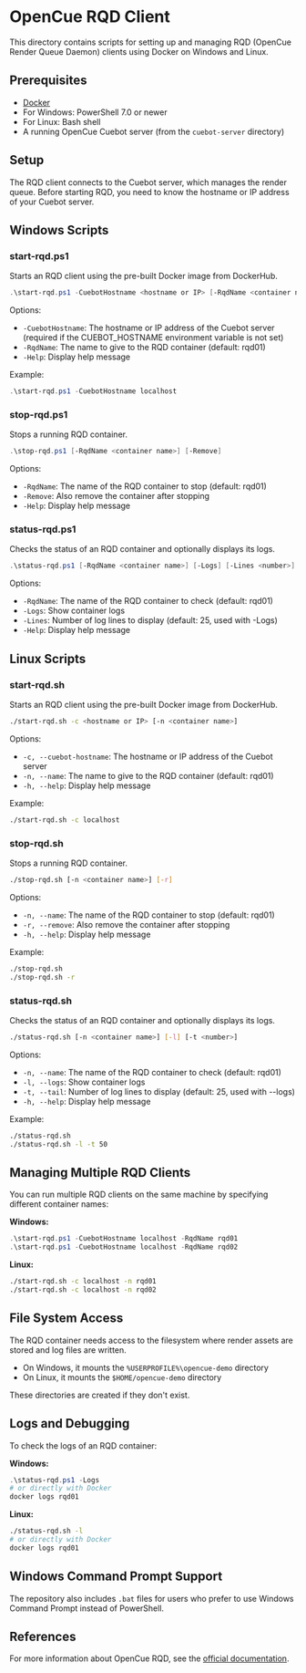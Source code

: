 # OpenCue RQD Client

This directory contains scripts for setting up and managing RQD (OpenCue Render Queue Daemon) clients using Docker on Windows and Linux.

## Prerequisites

- [Docker](https://www.docker.com/products/docker-desktop/)
- For Windows: PowerShell 7.0 or newer
- For Linux: Bash shell
- A running OpenCue Cuebot server (from the `cuebot-server` directory)

## Setup

The RQD client connects to the Cuebot server, which manages the render queue. Before starting RQD, you need to know the hostname or IP address of your Cuebot server.

## Windows Scripts

### start-rqd.ps1

Starts an RQD client using the pre-built Docker image from DockerHub.

```powershell
.\start-rqd.ps1 -CuebotHostname <hostname or IP> [-RqdName <container name>]
```

Options:
- `-CuebotHostname`: The hostname or IP address of the Cuebot server (required if the CUEBOT_HOSTNAME environment variable is not set)
- `-RqdName`: The name to give to the RQD container (default: rqd01)
- `-Help`: Display help message

Example:
```powershell
.\start-rqd.ps1 -CuebotHostname localhost
```

### stop-rqd.ps1

Stops a running RQD container.

```powershell
.\stop-rqd.ps1 [-RqdName <container name>] [-Remove]
```

Options:
- `-RqdName`: The name of the RQD container to stop (default: rqd01)
- `-Remove`: Also remove the container after stopping
- `-Help`: Display help message

### status-rqd.ps1

Checks the status of an RQD container and optionally displays its logs.

```powershell
.\status-rqd.ps1 [-RqdName <container name>] [-Logs] [-Lines <number>]
```

Options:
- `-RqdName`: The name of the RQD container to check (default: rqd01)
- `-Logs`: Show container logs
- `-Lines`: Number of log lines to display (default: 25, used with -Logs)
- `-Help`: Display help message

## Linux Scripts

### start-rqd.sh

Starts an RQD client using the pre-built Docker image from DockerHub.

```bash
./start-rqd.sh -c <hostname or IP> [-n <container name>]
```

Options:
- `-c, --cuebot-hostname`: The hostname or IP address of the Cuebot server
- `-n, --name`: The name to give to the RQD container (default: rqd01)
- `-h, --help`: Display help message

Example:
```bash
./start-rqd.sh -c localhost
```

### stop-rqd.sh

Stops a running RQD container.

```bash
./stop-rqd.sh [-n <container name>] [-r]
```

Options:
- `-n, --name`: The name of the RQD container to stop (default: rqd01)
- `-r, --remove`: Also remove the container after stopping
- `-h, --help`: Display help message

Example:
```bash
./stop-rqd.sh
./stop-rqd.sh -r
```

### status-rqd.sh

Checks the status of an RQD container and optionally displays its logs.

```bash
./status-rqd.sh [-n <container name>] [-l] [-t <number>]
```

Options:
- `-n, --name`: The name of the RQD container to check (default: rqd01)
- `-l, --logs`: Show container logs
- `-t, --tail`: Number of log lines to display (default: 25, used with --logs)
- `-h, --help`: Display help message

Example:
```bash
./status-rqd.sh
./status-rqd.sh -l -t 50
```

## Managing Multiple RQD Clients

You can run multiple RQD clients on the same machine by specifying different container names:

**Windows:**
```powershell
.\start-rqd.ps1 -CuebotHostname localhost -RqdName rqd01
.\start-rqd.ps1 -CuebotHostname localhost -RqdName rqd02
```

**Linux:**
```bash
./start-rqd.sh -c localhost -n rqd01
./start-rqd.sh -c localhost -n rqd02
```

## File System Access

The RQD container needs access to the filesystem where render assets are stored and log files are written. 

- On Windows, it mounts the `%USERPROFILE%\opencue-demo` directory
- On Linux, it mounts the `$HOME/opencue-demo` directory

These directories are created if they don't exist.

## Logs and Debugging

To check the logs of an RQD container:

**Windows:**
```powershell
.\status-rqd.ps1 -Logs
# or directly with Docker
docker logs rqd01
```

**Linux:**
```bash
./status-rqd.sh -l
# or directly with Docker
docker logs rqd01
```

## Windows Command Prompt Support

The repository also includes `.bat` files for users who prefer to use Windows Command Prompt instead of PowerShell.

## References

For more information about OpenCue RQD, see the [official documentation](https://www.opencue.io/docs/getting-started/deploying-rqd/). 